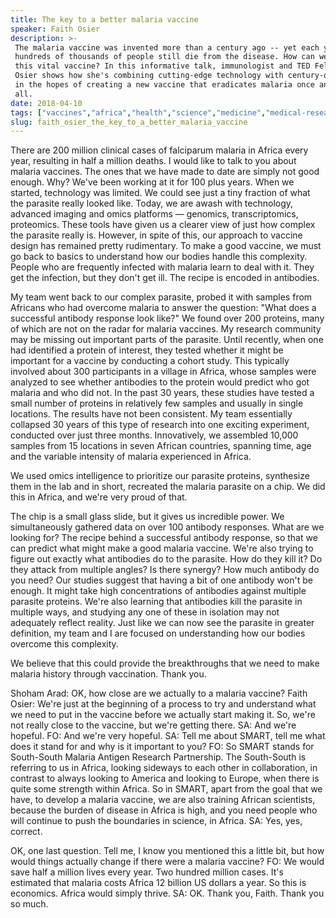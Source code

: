 ```yaml
---
title: The key to a better malaria vaccine
speaker: Faith Osier
description: >-
 The malaria vaccine was invented more than a century ago -- yet each year,
 hundreds of thousands of people still die from the disease. How can we improve
 this vital vaccine? In this informative talk, immunologist and TED Fellow Faith
 Osier shows how she's combining cutting-edge technology with century-old insights
 in the hopes of creating a new vaccine that eradicates malaria once and for
 all.
date: 2018-04-10
tags: ["vaccines","africa","health","science","medicine","medical-research","technology","ted-fellows","public-health","innovation","disease"]
slug: faith_osier_the_key_to_a_better_malaria_vaccine
---
```


There are 200 million clinical cases of falciparum malaria in Africa every year, resulting
in half a million deaths. I would like to talk to you about malaria vaccines. The ones
that we have made to date are simply not good enough. Why? We've been working at it for 100
plus years. When we started, technology was limited. We could see just a tiny fraction of
what the parasite really looked like. Today, we are awash with technology, advanced
imaging and omics platforms — genomics, transcriptomics, proteomics. These tools have
given us a clearer view of just how complex the parasite really is. However, in spite of
this, our approach to vaccine design has remained pretty rudimentary. To make a good
vaccine, we must go back to basics to understand how our bodies handle this
complexity. People who are frequently infected with malaria learn to deal with it. They get
the infection, but they don't get ill. The recipe is encoded in antibodies.

My team went back to our complex parasite, probed it with samples from Africans who had
overcome malaria to answer the question: "What does a successful antibody response look
like?" We found over 200 proteins, many of which are not on the radar for malaria
vaccines. My research community may be missing out important parts of the parasite. Until
recently, when one had identified a protein of interest, they tested whether it might be
important for a vaccine by conducting a cohort study. This typically involved about 300
participants in a village in Africa, whose samples were analyzed to see whether antibodies
to the protein would predict who got malaria and who did not. In the past 30 years, these
studies have tested a small number of proteins in relatively few samples and usually in
single locations. The results have not been consistent. My team essentially collapsed 30
years of this type of research into one exciting experiment, conducted over just three
months. Innovatively, we assembled 10,000 samples from 15 locations in seven African
countries, spanning time, age and the variable intensity of malaria experienced in
Africa.

We used omics intelligence to prioritize our parasite proteins, synthesize them in the lab
and in short, recreated the malaria parasite on a chip. We did this in Africa, and we're
very proud of that.

The chip is a small glass slide, but it gives us incredible power. We simultaneously
gathered data on over 100 antibody responses. What are we looking for? The recipe behind a
successful antibody response, so that we can predict what might make a good malaria
vaccine. We're also trying to figure out exactly what antibodies do to the parasite. How
do they kill it? Do they attack from multiple angles? Is there synergy? How much antibody
do you need? Our studies suggest that having a bit of one antibody won't be enough. It
might take high concentrations of antibodies against multiple parasite proteins. We're
also learning that antibodies kill the parasite in multiple ways, and studying any one of
these in isolation may not adequately reflect reality. Just like we can now see the
parasite in greater definition, my team and I are focused on understanding how our bodies
overcome this complexity.

We believe that this could provide the breakthroughs that we need to make malaria history
through vaccination. Thank you.

Shoham Arad: OK, how close are we actually to a malaria vaccine? Faith Osier: We're just at
the beginning of a process to try and understand what we need to put in the vaccine before
we actually start making it. So, we're not really close to the vaccine, but we're getting
there. SA: And we're hopeful. FO: And we're very hopeful. SA: Tell me about SMART, tell me
what does it stand for and why is it important to you? FO: So SMART stands for South-South
Malaria Antigen Research Partnership. The South-South is referring to us in Africa,
looking sideways to each other in collaboration, in contrast to always looking to America
and looking to Europe, when there is quite some strength within Africa. So in SMART, apart
from the goal that we have, to develop a malaria vaccine, we are also training African
scientists, because the burden of disease in Africa is high, and you need people who will
continue to push the boundaries in science, in Africa. SA: Yes, yes, correct.

OK, one last question. Tell me, I know you mentioned this a little bit, but how would
things actually change if there were a malaria vaccine? FO: We would save half a million
lives every year. Two hundred million cases. It's estimated that malaria costs Africa 12
billion US dollars a year. So this is economics. Africa would simply thrive. SA: OK. Thank
you, Faith. Thank you so much.

<!--
ad_duration=3.33
comment_count=8
event="TED2018"
external_start_time=0
has_talk_citation=1
intro_duration=11.82
is_subtitle_required="False"
is_talk_featured="True"
language="en"
language_swap="False"
native_language="en"
number_of_related_talks=6
number_of_speakers=1
number_of_subtitled_videos=24
number_of_tags=11
number_of_talk_download_languages=24
number_of_talk_more_resources=0
number_of_talk_recommendations=1
number_of_talks_take_actions=1
post_ad_duration=0.83
published_timestamp="2018-10-16 19:46:16"
recording_date="2018-04-10"
speaker_description="Infectious disease doctor"
speaker_is_published=1
speaker_name="Faith Osier"
talk_more_resources=[]
talk_name="The key to a better malaria vaccine"
talk_recommendations_blurb="More resources curated by Faith Osier"
talks_tags=["vaccines","africa","health","science","medicine","medical-research","technology","ted-fellows","public-health","innovation","disease"]
url_audio="https://download.ted.com/talks/FaithOsier_2018U.mp3?apikey=acme-roadrunner"
url_photo_speaker="https://pe.tedcdn.com/images/ted/e35a2cffc494f36d7873be8f1f5470218e71b61c_254x191.jpg"
url_photo_talk="https://s3.amazonaws.com/talkstar-photos/uploads/dbbd3581-a32f-42c2-9d4b-7676ce5c04e0/FaithOsier_2018U-embed.jpg"
url_webpage="https://www.ted.com/talks/faith_osier_the_key_to_a_better_malaria_vaccine"
video_type_name="TED Stage Talk"
-->